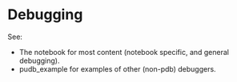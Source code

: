# Debugging

See:
* The notebook for most content (notebook specific, and general debugging).
* pudb_example for examples of other (non-pdb) debuggers.

